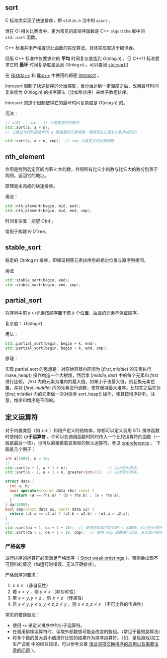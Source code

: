 ## sort

C 标准库实现了快速排序，即 `stdlib.h` 当中的 `qsort` 。

但在 OI 相关比赛当中，更为常见的库排序函数是 C++ `algorithm` 库中的 `std::sort` 函数。

C++ 标准并未严格要求此函数的实现算法，具体实现取决于编译器。

旧版 C++ 标准中仅要求它的 **平均** 时间复杂度达到 $O(n\log n)$ ，但 C++11 标准要求它的 **最坏** 时间复杂度是达到 $O(n\log n)$ 。可以查阅 [std::sort()](https://en.cppreference.com/w/cpp/algorithm/sort) 

在 [libstdc++](https://github.com/mirrors/gcc/blob/master/libstdc++-v3/include/bits/stl_algo.h) 和 [libc++](http://llvm.org/svn/llvm-project/libcxx/trunk/include/algorithm) 中使用的都是 [Introsort](https://en.wikipedia.org/wiki/Introsort) 。

Introsort 限制了快速排序的分治深度，当分治达到一定深度之后，改用最坏时间复杂度为 $O(n\log n)$ 的排序算法（比如堆排序）来给子数组排序。

Introsort 的这个限制使得它的最坏时间复杂度是 $O(n\log n)$ 的。

用法：

```cpp
// a[0] .. a[n - 1] 为需要排序的数列
std::sort(a, a + n);
// 上面这句代码直接修改 a 数组里的元素顺序，使得现在它是从小到大排列的

std::sort(a, a + n, cmp);  // cmp 为自定义的比较函数
```

## nth_element

作用是找到选定区间内第 $k$ 大的数，并将所有比它小的数与比它大的数分别置于两侧，返回它的地址。

原理是未完成的快速排序。

用法：

```cpp
std::nth_element(begin, mid, end);
std::nth_element(begin, mid, end, cmp);
```

时间复杂度：期望 $O(n)$ 。

常用于构建 K-DTree。

## stable_sort

稳定的 $O(n\log n)$ 排序，即保证相等元素排序后的相对位置与原序列相同。

用法

```cpp
std::stable_sort(begin, end);
std::stable_sort(begin, end, cmp);
```

## partial_sort

将序列中前 $k$ 小元素按顺序置于前 $k$ 个位置，后面的元素不保证顺序。

复杂度： $O(n\log k)$ 

用法：

```cpp
std::partial_sort(begin, begin + k, end);
std::partial_sort(begin, begin + k, end, cmp);
```

原理：

实现 partial_sort 的思想是：对原始容器内区间为 $[first, middle)$ 的元素执行 make_heap() 操作构造一个大根堆，然后拿 $[middle, last)$ 中的每个元素和 $first$ 进行比较， $first$ 内的元素为堆内的最大值。如果小于该最大值，则互换元素位置，并对 $[first, middle)$ 内的元素进行调整，使其保持最大堆序。比较完之后在对 $[first, middle)$ 内的元素做一次对排序 sort_heap() 操作，使其按增序排列。注意，堆序和增序是不同的。

## 定义运算符

对于内置类型（如 `int` ）和用户定义的结构体，你都可以定义调用 STL 排序函数时使用的 **小于运算符** 。你可以在调用函数时同时传入一个比较运算符的函数（一般是最后一项），也可以直接重载该类型的默认运算符。参见 [cppreference](https://zh.cppreference.com/w/cpp/language/operators) 。
下面是几个例子：

```cpp
int a[1009], n = 10;
// ......
std::sort(a + 1, a + 1 + n);                  // 从小到大排序。
std::sort(a + 1, a + 1 + n, greater<int>());  // 从大到小排序。
```

```cpp
struct data {
  int a, b;
  bool operator<(const data rhs) const {
    return (a == rhs.a) ? (b < rhs.b) : (a < rhs.a);
  }
} da[1009];
bool cmp(const data u1, const data u2) {
  return (u1.a == u2.a) ? (u1.b > u2.b) : (u1.a > u2.a);
}
// ......
std::sort(da + 1, da + 1 + 10);  // 使用结构体中定义的 < 运算符，从小到大排序。
std::sort(da + 1, da + 1 + 10, cmp);  // 使用 cmp 函数进行比较，从大到小排序。
```

### 严格弱序

进行排序的运算符必须满足严格弱序（ [Strict weak orderings](https://en.wikipedia.org/wiki/Weak_ordering#Strict_weak_orderings) ），否则会出现不可预料的情况（如运行时错误、无法正确排序）。

严格弱序的要求：

1.   $x \not< x$ （非自反性）
2.  若 $x < y$ ，则 $y \not< x$ （非对称性）
3.  若 $x < y, y < z$ ，则 $x < z$ （传递性）
4.  若 $x \not< y, y \not< x, y \not< z, z \not< y$ ，则 $x \not< z, z \not< x$ （不可比性的传递性）

常见的错误做法：

-   使用 `<=` 来定义排序中的小于运算符。
-   在调用排序运算符时，读取外部数值可能会改变的数组。（常见于最短路算法）
-   将多个数的最大最小值进行比较的结果作为排序运算符。（如，皇后游戏/加工生产调度 中的经典错误，可以参考文章 [浅谈邻项交换排序的应用以及需要注意的问题](https://ouuan.github.io/浅谈邻项交换排序的应用以及需要注意的问题/) ）。
